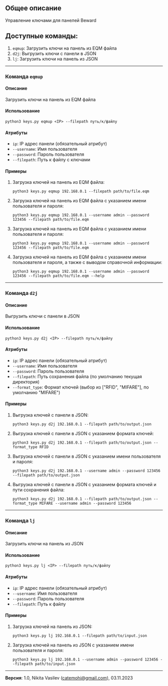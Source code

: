 ## Общее описание
Управление ключами для панелей Beward

## Доступные команды:
1. `eqmup`: Загрузить ключи на панель из EQM файла
2. `d2j`: Выгрузить ключи с панели в JSON
3. `lj`: Загрузить ключи на панель из JSON

---

### Команда `eqmup`

#### Описание
Загрузить ключи на панель из EQM файла

#### Использование
```
python3 keys.py eqmup <IP> --filepath путь/к/файлу
```

#### Атрибуты
- `ip`: IP адрес панели (обязательный атрибут)
- `--username`: Имя пользователя
- `--password`: Пароль пользователя
- `--filepath`: Путь к файлу с ключами

#### Примеры
1. Загрузка ключей на панель из EQM файла:
   ```
   python3 keys.py eqmup 192.168.0.1 --filepath path/to/file.eqm
   ```
   
2. Загрузка ключей на панель из EQM файла с указанием имени пользователя и пароля:
   ```
   python3 keys.py eqmup 192.168.0.1 --username admin --password 123456 --filepath path/to/file.eqm
   ```

3. Загрузка ключей на панель из EQM файла с указанием имени пользователя и пароля:
   ```
   python3 keys.py eqmup 192.168.0.1 --username admin --password 123456 --filepath path/to/file.eqm
   ```

4. Загрузка ключей на панель из EQM файла с указанием имени пользователя и пароля, а также с выводом справочной информации:
   ```
   python3 keys.py eqmup 192.168.0.1 --username admin --password 123456 --filepath path/to/file.eqm --help
   ```

---

### Команда `d2j`

#### Описание
Выгрузить ключи с панели в JSON

#### Использование
```
python3 keys.py d2j <IP> --filepath путь/к/файлу
```

#### Атрибуты
- `ip`: IP адрес панели (обязательный атрибут)
- `--username`: Имя пользователя
- `--password`: Пароль пользователя
- `--filepath`: Путь сохранения файла (по умолчанию текущая директория)
- `--format_type`: Формат ключей (выбор из ["RFID", "MIFARE"], по умолчанию "MIFARE")

#### Примеры
1. Выгрузка ключей с панели в JSON:
   ```
   python3 keys.py d2j 192.168.0.1 --filepath path/to/output.json
   ```

2. Выгрузка ключей с панели в JSON с указанием формата ключей:
   ```
   python3 keys.py d2j 192.168.0.1 --filepath path/to/output.json --format_type RFID
   ```

3. Выгрузка ключей с панели в JSON с указанием имени пользователя и пароля:
   ```
   python3 keys.py d2j 192.168.0.1 --username admin --password 123456 --filepath path/to/output.json
   ```

4. Выгрузка ключей с панели в JSON с указанием формата ключей и пути сохранения файла:
   ```
   python3 keys.py d2j 192.168.0.1 --filepath path/to/output.json --format_type MIFARE --username admin --password 123456
   ```

---

### Команда `lj`

#### Описание
Загрузить ключи на панель из JSON

#### Использование
```
python3 keys.py lj <IP> --filepath путь/к/файлу
```

#### Атрибуты
- `ip`: IP адрес панели (обязательный атрибут)
- `--username`: Имя пользователя
- `--password`: Пароль пользователя
- `--filepath`: Путь к файлу

#### Примеры
1. Загрузка ключей на панель из JSON:
   ```
   python3 keys.py lj 192.168.0.1 --filepath path/to/input.json
   ```
2. Загрузка ключей на панель из JSON с указанием имени пользователя и пароля:
   ```
   python3 keys.py lj 192.168.0.1 --username admin --password 123456 --filepath path/to/input.json
   ```
---

**Версия**: 1.0, Nikita Vasilev (catemohi@gmail.com), 03.11.2023
